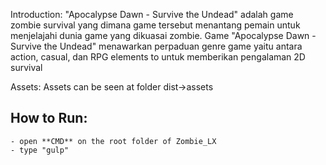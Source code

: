 Introduction:
"Apocalypse Dawn - Survive the Undead" adalah game zombie survival yang dimana game tersebut menantang pemain untuk menjelajahi dunia game yang dikuasai zombie. 
Game "Apocalypse Dawn - Survive the Undead"  menawarkan perpaduan genre game yaitu antara action, casual, dan RPG elements to untuk memberikan pengalaman 2D survival

Assets:
Assets can be seen at folder dist->assets

## How to Run: 
    - open **CMD** on the root folder of Zombie_LX
    - type "gulp"
